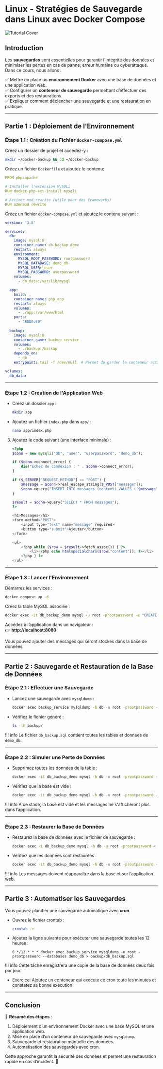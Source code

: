 # Linux - Stratégies de Sauvegarde dans Linux avec Docker Compose

![Tutorial Cover](assets/backup-strategies.jpg)

## Introduction

Les **sauvegardes** sont essentielles pour garantir l'intégrité des données et minimiser les pertes en cas de panne, erreur humaine ou cyberattaque. Dans ce cours, nous allons :  

✅ Mettre en place un **environnement Docker** avec une base de données et une application web.  
✅ Configurer un **conteneur de sauvegarde** permettant d’effectuer des exports et des restaurations.  
✅ Expliquer comment déclencher une sauvegarde et une restauration en pratique.  

---

## Partie 1 : Déploiement de l'Environnement

### Étape 1.1 : Création du Fichier `docker-compose.yml`

Créez un dossier de projet et accédez-y :

```bash
mkdir ~/docker-backup && cd ~/docker-backup
```

Créez un fichier `Dockerfile` et ajoutez le contenu:

```yaml
FROM php:apache

# Installer l'extension MySQLi
RUN docker-php-ext-install mysqli

# Activer mod_rewrite (utile pour des frameworks)
RUN a2enmod rewrite
```

Créez un fichier `docker-compose.yml` et ajoutez le contenu suivant :

```yaml
version: '3.8'

services:
  db:
    image: mysql:8
    container_name: db_backup_demo
    restart: always
    environment:
      MYSQL_ROOT_PASSWORD: rootpassword
      MYSQL_DATABASE: demo_db
      MYSQL_USER: user
      MYSQL_PASSWORD: userpassword
    volumes:
      - db_data:/var/lib/mysql

  app:
    build: .
    container_name: php_app
    restart: always
    volumes:
      - ./app:/var/www/html
    ports:
      - "8080:80"
  
  backup:
    image: mysql:8
    container_name: backup_service
    volumes:
      - ./backup:/backup
    depends_on:
      - db
    entrypoint: tail -f /dev/null  # Permet de garder le conteneur actif pour les backups

volumes:
  db_data:
```

---

### Étape 1.2 : Création de l'Application Web

- Créez un dossier `app` :

   ```bash
   mkdir app
   ```

- Ajoutez un fichier `index.php` dans `app/` :

   ```bash
   nano app/index.php
   ```

3. Ajoutez le code suivant (une interface minimale) :

   ```php
   <?php
   $conn = new mysqli("db", "user", "userpassword", "demo_db");

   if ($conn->connect_error) {
       die("Échec de connexion : " . $conn->connect_error);
   }

   if ($_SERVER["REQUEST_METHOD"] == "POST") {
       $message = $conn->real_escape_string($_POST["message"]);
       $conn->query("INSERT INTO messages (content) VALUES ('$message')");
   }

   $result = $conn->query("SELECT * FROM messages");
   ?>

   <h1>Messages</h1>
   <form method="POST">
       <input type="text" name="message" required>
       <button type="submit">Ajouter</button>
   </form>

   <ul>
       <?php while ($row = $result->fetch_assoc()) { ?>
           <li><?php echo htmlspecialchars($row["content"]); ?></li>
       <?php } ?>
   </ul>
   ```

---

### Étape 1.3 : Lancer l'Environnement

Démarrez les services :

```bash
docker-compose up -d
```

Créez la table MySQL associée :

```bash
docker exec -it db_backup_demo mysql -u root -prootpassword -e "CREATE TABLE demo_db.messages (id INT AUTO_INCREMENT PRIMARY KEY, content TEXT);"
```

Accédez à l’application dans un navigateur :  
👉 **http://localhost:8080**  

Vous pouvez ajouter des messages qui seront stockés dans la base de données.

---

## Partie 2 : Sauvegarde et Restauration de la Base de Données

### Étape 2.1 : Effectuer une Sauvegarde

- Lancez une sauvegarde avec `mysqldump` :

   ```bash
   docker exec backup_service mysqldump -h db -u root -prootpassword --databases demo_db > backup/db_backup.sql
   ```

- Vérifiez le fichier généré :

   ```bash
   ls -lh backup/
   ```

!!! info 
    Le fichier `db_backup.sql` contient toutes les tables et données de `demo_db`.

---

### Étape 2.2 : Simuler une Perte de Données

- Supprimez toutes les données de la table :

   ```bash
   docker exec -it db_backup_demo mysql -h db -u root -prootpassword -e "DELETE FROM demo_db.messages;"
   ```

- Vérifiez que la base est vide :

   ```bash
   docker exec -it db_backup_demo mysql -h db -u root -prootpassword -e "SELECT * FROM demo_db.messages;"
   ```

!!! info 
    À ce stade, la base est vide et les messages ne s'afficheront plus dans l’application.

---

### Étape 2.3 : Restaurer la Base de Données

- Restaurez la base de données avec le fichier de sauvegarde :

   ```bash
   docker exec -i db_backup_demo mysql -h db -u root -prootpassword < backup/db_backup.sql
   ```

- Vérifiez que les données sont restaurées :

   ```bash
   docker exec -it db_backup_demo mysql -h db -u root -prootpassword -e "SELECT * FROM demo_db.messages;"
   ```

!!! info 
    Les messages doivent réapparaître dans la base et sur l’application web.

---

## Partie 3 : Automatiser les Sauvegardes

Vous pouvez planifier une sauvegarde automatique avec **cron**.  

- Ouvrez le fichier crontab :

   ```bash
   crontab -e
   ```

- Ajoutez la ligne suivante pour exécuter une sauvegarde toutes les 12 heures :

   ```text
   0 */12 * * * docker exec backup_service mysqldump -u root -prootpassword --databases demo_db > backup/db_backup.sql
   ```

!!! info 
    Cette tâche enregistrera une copie de la base de données deux fois par jour.

- Exercice: Ajoutez un conteneur qui execute ce cron toute les minutes et constatez sa bonne execution

---

## Conclusion

🎯 **Résumé des étapes** :
1. Déploiement d’un environnement Docker avec une base MySQL et une application web.  
2. Mise en place d’un conteneur de sauvegarde avec `mysqldump`.  
3. Sauvegarde et restauration manuelle des données.  
4. Automatisation des sauvegardes avec cron.  

Cette approche garantit la sécurité des données et permet une restauration rapide en cas d’incident. 🚀
